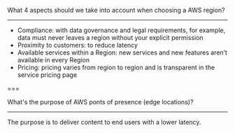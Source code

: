 What 4 aspects should we take into account when choosing a AWS region?

---

-  Compliance: with data governance and legal
   requirements, for example, data must never leaves a region without
   your explicit permission
-  Proximity to customers: to reduce latency
-  Available services within a Region: new services
   and new features aren’t available in every Region
-  Pricing: pricing varies from region to region and is
   transparent in the service pricing page

===

What's the purpose of AWS ponts of presence (edge locations)?

---

The purpose is to deliver content to end users with a lower latency.
